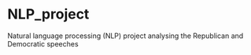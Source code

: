 # NLP_project
Natural language processing (NLP) project analysing the Republican and Democratic speeches
